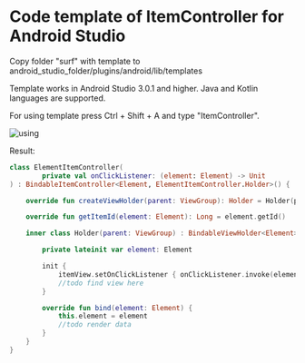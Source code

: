 # Code template of ItemController for Android Studio
Copy folder "surf" with template to android_studio_folder/plugins/android/lib/templates  

Template works in Android Studio 3.0.1 and higher. Java and Kotlin languages are supported.

For using template press Ctrl + Shift + A and type "ItemController".

![using](https://raw.githubusercontent.com/MaksTuev/EasyAdapter/master/templates/template_using.png)

Result:
```kotlin
class ElementItemController(
        private val onClickListener: (element: Element) -> Unit
) : BindableItemController<Element, ElementItemController.Holder>() {

    override fun createViewHolder(parent: ViewGroup): Holder = Holder(parent)

    override fun getItemId(element: Element): Long = element.getId()

    inner class Holder(parent: ViewGroup) : BindableViewHolder<Element>(parent, R.layout.element_layout) {

        private lateinit var element: Element

        init {
            itemView.setOnClickListener { onClickListener.invoke(element) }
            //todo find view here
        }

        override fun bind(element: Element) {
            this.element = element
            //todo render data
        }
    }
}
```
